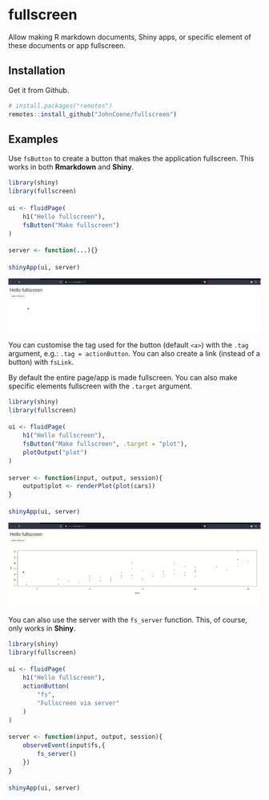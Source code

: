 <!-- badges: start -->
<!-- badges: end -->

# fullscreen

Allow making R markdown documents, Shiny apps, or specific
element of these documents or app fullscreen.

## Installation

Get it from Github.

``` r
# install.packages("remotes")
remotes::install_github("JohnCoene/fullscreen")
```

## Examples

Use `fsButton` to create a button that makes the application
fullscreen. This works in both __Rmarkdown__ and __Shiny__.

```r
library(shiny)
library(fullscreen)

ui <- fluidPage(
	h1("Hello fullscreen"),
	fsButton("Make fullscreen")
)

server <- function(...){}

shinyApp(ui, server)
```

![](man/figures/fs1.gif)

You can customise the tag used for the button (default `<a>`) with
the `.tag` argument, e.g.: `.tag = actionButton`. You can also
create a link (instead of a button) with `fsLink`.

By default the entire page/app is made fullscreen. You can also
make specific elements fullscreen with the `.target` argument.


```r
library(shiny)
library(fullscreen)

ui <- fluidPage(
	h1("Hello fullscreen"),
	fsButton("Make fullscreen", .target = "plot"),
	plotOutput("plot")
)

server <- function(input, output, session){
	output$plot <- renderPlot(plot(cars))
}

shinyApp(ui, server)
```

![](man/figures/fs2.gif)

You can also use the server with the `fs_server` function. 
This, of course, only works in __Shiny__.

``` r
library(shiny)
library(fullscreen)

ui <- fluidPage(
	h1("Hello fullscreen"),
	actionButton(
		"fs",
		"Fullscreen via server"
	)
)

server <- function(input, output, session){
	observeEvent(input$fs,{
		fs_server()
	})
}

shinyApp(ui, server)
```
